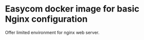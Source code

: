 # Easycom docker image for basic Nginx configuration

Offer limited environment for nginx web server.

